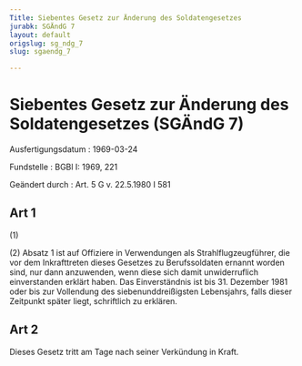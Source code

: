 ```yaml
---
Title: Siebentes Gesetz zur Änderung des Soldatengesetzes
jurabk: SGÄndG 7
layout: default
origslug: sg_ndg_7
slug: sgaendg_7

---
```


# Siebentes Gesetz zur Änderung des Soldatengesetzes (SGÄndG 7)

Ausfertigungsdatum
:   1969-03-24

Fundstelle
:   BGBl I: 1969, 221

Geändert durch
:   Art. 5 G v. 22.5.1980 I 581


## Art 1

(1)

(2) Absatz 1 ist auf Offiziere in Verwendungen als Strahlflugzeugführer, die vor dem Inkrafttreten dieses Gesetzes zu Berufssoldaten ernannt worden sind, nur dann anzuwenden, wenn diese sich damit unwiderruflich einverstanden erklärt haben. Das Einverständnis ist bis 31. Dezember 1981 oder bis zur Vollendung des siebenunddreißigsten Lebensjahrs, falls dieser Zeitpunkt später liegt, schriftlich zu erklären.


## Art 2

Dieses Gesetz tritt am Tage nach seiner Verkündung in Kraft.

